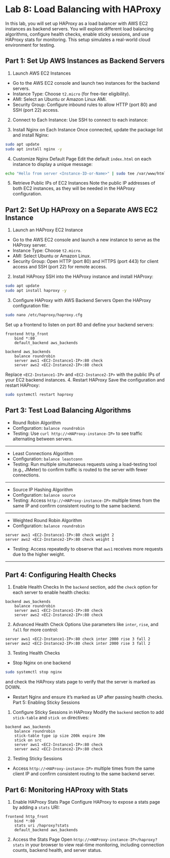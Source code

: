 # Lab 8: Load Balancing with HAProxy

In this lab, you will set up HAProxy as a load balancer with AWS EC2 instances as backend servers. You will explore different load balancing algorithms, configure health checks, enable sticky sessions, and use HAProxy stats for monitoring. This setup simulates a real-world cloud environment for testing.

## Part 1: Set Up AWS Instances as Backend Servers
1. Launch AWS EC2 Instances
 - Go to the AWS EC2 console and launch two instances for the backend servers.
 - Instance Type: Choose `t2.micro` (for free-tier eligibility).
 - AMI: Select an Ubuntu or Amazon Linux AMI.
 - Security Group: Configure inbound rules to allow HTTP (port 80) and SSH (port 22) access.
2. Connect to Each Instance: Use SSH to connect to each instance:

3. Install Nginx on Each Instance
Once connected, update the package list and install Nginx:

```sh
sudo apt update
sudo apt install nginx -y
```

4. Customize Nginx Default Page
Edit the default `index.html` on each instance to display a unique message:

```sh
echo "Hello from server <Instance-ID-or-Name>" | sudo tee /var/www/html/index.html
```

5. Retrieve Public IPs of EC2 Instances
Note the public IP addresses of both EC2 instances, as they will be needed in the HAProxy configuration.

## Part 2: Set Up HAProxy on a Separate AWS EC2 Instance
1. Launch an HAProxy EC2 Instance
 - Go to the AWS EC2 console and launch a new instance to serve as the HAProxy server.
 - Instance Type: Choose `t2.micro`.
 - AMI: Select Ubuntu or Amazon Linux.
 - Security Group: Open HTTP (port 80) and HTTPS (port 443) for client access and SSH (port 22) for remote access.
2. Install HAProxy
SSH into the HAProxy instance and install HAProxy:

```sh
sudo apt update
sudo apt install haproxy -y
```

3. Configure HAProxy with AWS Backend Servers
Open the HAProxy configuration file:

```sh
sudo nano /etc/haproxy/haproxy.cfg
```

Set up a frontend to listen on port 80 and define your backend servers:

```haproxy
frontend http_front
    bind *:80
    default_backend aws_backends

backend aws_backends
    balance roundrobin
    server aws1 <EC2-Instance1-IP>:80 check
    server aws2 <EC2-Instance2-IP>:80 check
```

Replace `<EC2-Instance1-IP>` and `<EC2-Instance2-IP>` with the public IPs of your EC2 backend instances.
4. Restart HAProxy
Save the configuration and restart HAProxy:

```sh
sudo systemctl restart haproxy
```

## Part 3: Test Load Balancing Algorithms
- Round Robin Algorithm
- Configuration:
`balance roundrobin`
- Testing: Use `curl http://<HAProxy-instance-IP>` to see traffic alternating between servers.
----
- Least Connections Algorithm
- Configuration:
`balance leastconn`
- Testing: Run multiple simultaneous requests using a load-testing tool (e.g., JMeter) to confirm traffic is routed to the server with fewer connections.
----
- Source IP Hashing Algorithm
- Configuration:
`balance source`
- Testing: Access `http://<HAProxy-instance-IP>` multiple times from the same IP and confirm consistent routing to the same backend.
----
- Weighted Round Robin Algorithm
- Configuration:
`balance roundrobin`

```haproxy
server aws1 <EC2-Instance1-IP>:80 check weight 2
server aws2 <EC2-Instance2-IP>:80 check weight 1
```

- Testing: Access repeatedly to observe that `aws1` receives more requests due to the higher weight.
---

## Part 4: Configuring Health Checks
1. Enable Health Checks
In the `backend` section, add the `check` option for each server to enable health checks:

```haproxy
backend aws_backends
    balance roundrobin
    server aws1 <EC2-Instance1-IP>:80 check
    server aws2 <EC2-Instance2-IP>:80 check
```

2. Advanced Health Check Options
Use parameters like `inter`, `rise`, and `fall` for more control:

```haproxy
server aws1 <EC2-Instance1-IP>:80 check inter 2000 rise 3 fall 2
server aws2 <EC2-Instance2-IP>:80 check inter 2000 rise 3 fall 2
```

3. Testing Health Checks
- Stop Nginx on one backend

```sh
sudo systemctl stop nginx
```

 and check the HAProxy stats page to verify that the server is marked as DOWN.
- Restart Nginx and ensure it’s marked as UP after passing health checks.
Part 5: Enabling Sticky Sessions
1. Configure Sticky Sessions in HAProxy
Modify the `backend` section to add `stick-table` and `stick on` directives:

```haproxy
backend aws_backends
    balance roundrobin
    stick-table type ip size 200k expire 30m
    stick on src
    server aws1 <EC2-Instance1-IP>:80 check
    server aws2 <EC2-Instance2-IP>:80 check
```

2. Testing Sticky Sessions
- Access `http://<HAProxy-instance-IP>` multiple times from the same client IP and confirm consistent routing to the same backend server.

## Part 6: Monitoring HAProxy with Stats
1. Enable HAProxy Stats Page
Configure HAProxy to expose a stats page by adding a `stats` URI:

```haproxy
frontend http_front
    bind *:80
    stats uri /haproxy?stats
    default_backend aws_backends
```

2. Access the Stats Page
Open `http://<HAProxy-instance-IP>/haproxy?stats` in your browser to view real-time monitoring, including connection counts, backend health, and server status.
